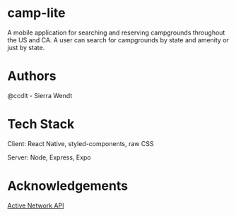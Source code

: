 # camp-lite
 A mobile application for searching and reserving campgrounds throughout the US and CA. A user can search for campgrounds by state and amenity or just by state.
 
# Authors
@ccdlt - Sierra Wendt

# Tech Stack
Client: React Native, styled-components, raw CSS

Server: Node, Express, Expo

# Acknowledgements
[Active Network API](https://developer.active.com/apis)

